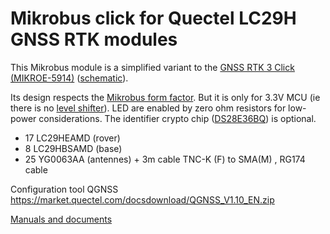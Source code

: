 # Mikrobus click for Quectel LC29H GNSS RTK modules

This Mikrobus module is a simplified variant to the [GNSS RTK 3 Click (MIKROE-5914)](https://www.mikroe.com/gnss-rtk-3-click) ([schematic](../../doc/gnss_rtk_3_click/GNSS_RTK_3_Click_v100_Schematic.PDF)).

Its design respects the [Mikrobus form factor](https://download.mikroe.com/documents/standards/mikrobus/mikrobus-standard-specification-v200.pdf). But it is only for 3.3V MCU (ie there is no [level shifter](https://www.ti.com/lit/ds/symlink/txs0108e.pdf?ts=1719798042989)). LED are enabled by zero ohm resistors for low-power considerations. The identifier crypto chip ([DS28E36BQ](https://www.maximintegrated.com/en/products/embedded-security/secure-authenticators/DS28C36.html/storefront/my-quotes.html)) is optional.

* 17 LC29HEAMD (rover)
* 8 LC29HBSAMD (base)
* 25 YG0063AA (antennes) + 3m cable TNC-K (F) to SMA(M) , RG174 cable

Configuration tool QGNSS https://market.quectel.com/docsdownload/QGNSS_V1.10_EN.zip

[Manuals and documents](../../doc/quectel)
